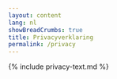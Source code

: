 ```yaml
---
layout: content
lang: nl
showBreadCrumbs: true
title: Privacyverklaring
permalink: /privacy
---
```


{% include privacy-text.md %}